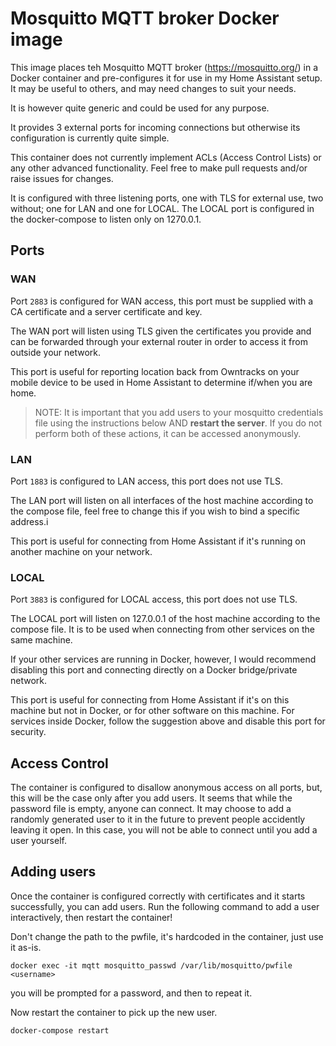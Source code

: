 
# Mosquitto MQTT broker Docker image

This image places teh Mosquitto MQTT broker (https://mosquitto.org/) in a Docker container and pre-configures it for use in my Home Assistant setup. It may be useful to others, and may need changes to suit your needs.

It is however quite generic and could be used for any purpose.

It provides 3 external ports for incoming connections but otherwise its configuration is currently quite simple.

This container does not currently implement ACLs (Access Control Lists) or any other advanced functionality. Feel free to make pull requests and/or raise issues for changes.

It is configured with three listening ports, one with TLS for external use, two without; one for LAN and one for LOCAL. The LOCAL port is configured in the docker-compose to listen only on 1270.0.1.

## Ports

### WAN
Port `2883` is configured for WAN access, this port must be supplied with a CA certificate and a server certificate and key.

The WAN port will listen using TLS given the certificates you provide and can be forwarded through your external router in order to access it from outside your network.

This port is useful for reporting location back from Owntracks on your mobile device to be used in Home Assistant to determine if/when you are home.

> NOTE: It is important that you add users to your mosquitto credentials file using the instructions below AND __restart the server__. If you do not perform both of these actions, it can be accessed anonymously.

### LAN
Port `1883` is configured to LAN access, this port does not use TLS.

The LAN port will listen on all interfaces of the host machine according to the compose file, feel free to change this if you wish to bind a specific address.i

This port is useful for connecting from Home Assistant if it's running on another machine on your network.

### LOCAL
Port `3883` is configured for LOCAL access, this port does not use TLS.

The LOCAL port will listen on 127.0.0.1 of the host machine according to the compose file. It is to be used when connecting from other services on the same machine.

If your other services are running in Docker, however, I would recommend disabling this port and connecting directly on a Docker bridge/private network.

This port is useful for connecting from Home Assistant if it's on this machine but not in Docker, or for other software on this machine. For services inside Docker, follow the suggestion above and disable this port for security.

## Access Control
The container is configured to disallow anonymous access on all ports, but, this will be the case only after you add users. It seems that while the password file is empty, anyone can connect. It may choose to add a randomly generated user to it in the future to prevent people accidently leaving it open. In this case, you will not be able to connect until you add a user yourself.

## Adding users
Once the container is configured correctly with certificates and it starts successfully, you can add users. Run the following command to add a user interactively, then restart the container!

Don't change the path to the pwfile, it's hardcoded in the container, just use it as-is.

```
docker exec -it mqtt mosquitto_passwd /var/lib/mosquitto/pwfile <username> 
```
you will be prompted for a password, and then to repeat it.

Now restart the container to pick up the new user.

```
docker-compose restart
```
